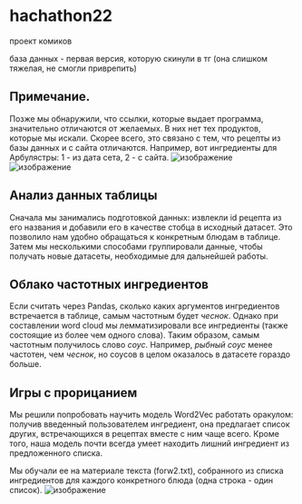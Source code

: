 # hachathon22
проект комиков

база данных - первая версия, которую скинули в тг (она слишком тяжелая, не смогли приврепить)

## Примечание.
Позже мы обнаружили, что ссылки, которые выдает программа, значительно отличаются от желаемых. В них нет тех продуктов, которые мы искали. Скорее всего, это связано с тем, что рецепты из базы данных и с сайта отличаются. 
Например, вот ингредиенты для Арбулястры: 1 - из дата сета, 2 - с сайта.
![изображение](https://user-images.githubusercontent.com/72147905/154064157-8937fea3-7452-4678-afa5-8e9296d21454.png)
![изображение](https://user-images.githubusercontent.com/72147905/154064184-8a223352-9210-48e9-bc23-2245c0aec448.png)

## Анализ данных таблицы
Сначала мы занимались подготовкой данных: извлекли id рецепта из его названия и добавили его в качестве стобца в исходный датасет. Это позволило нам удобно обращаться к конкретным блюдам в таблице. Затем мы несколькими способами группировали данные, чтобы получать новые датасеты, необходимые для дальнейшей работы.

## Облако частотных ингредиентов
Если считать через Pandas, сколько каких аргументов ингредиентов встречается в таблице, самым частотным будет *чеснок*. Однако при составлении word cloud мы лемматизировали все ингредиенты (также состоящие из более чем одного слова). Таким образом, самым частотным получилось слово *соус*. Например, *рыбный соус* менее частотен, чем *чеснок*, но соусов в целом оказалось в датасете гораздо больше. 

## Игры с прорицанием
Мы решили попробовать научить модель Word2Vec работать оракулом: получив введенный пользователем ингредиент, она предлагает список других, встречающихся в рецептах вместе с ним чаще всего. Кроме того, наша модель почти всегда умеет находить лишний ингредиент из предложенного списка.

Мы обучали ее на материале текста (forw2.txt), собранного из списка ингредиентов для каждого конкретного блюда (одна строка - один список).
![изображение](https://user-images.githubusercontent.com/72147905/154069244-d94111af-58fc-4bb4-a21b-f44699d67e2e.png)
